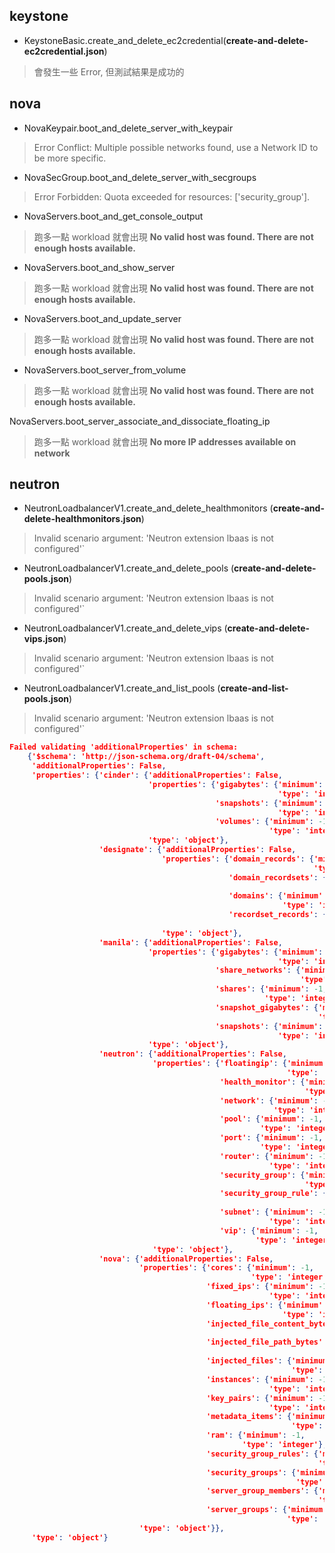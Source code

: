 ## keystone

- KeystoneBasic.create_and_delete_ec2credential(**create-and-delete-ec2credential.json**)
> 會發生一些 Error, 但測試結果是成功的

## nova

- NovaKeypair.boot_and_delete_server_with_keypair
> Error Conflict: Multiple possible networks found, use a Network ID to be more specific.

- NovaSecGroup.boot_and_delete_server_with_secgroups
> Error Forbidden: Quota exceeded for resources: ['security_group'].


- NovaServers.boot_and_get_console_output
> 跑多一點 workload 就會出現 **No valid host was found. There are not enough hosts available.**

- NovaServers.boot_and_show_server 
> 跑多一點 workload 就會出現 **No valid host was found. There are not enough hosts available.**

- NovaServers.boot_and_update_server
> 跑多一點 workload 就會出現 **No valid host was found. There are not enough hosts available.**

- NovaServers.boot_server_from_volume
> 跑多一點 workload 就會出現 **No valid host was found. There are not enough hosts available.**

NovaServers.boot_server_associate_and_dissociate_floating_ip 
> 跑多一點 workload 就會出現 **No more IP addresses available on network**


## neutron

- NeutronLoadbalancerV1.create_and_delete_healthmonitors (**create-and-delete-healthmonitors.json**)
> Invalid scenario argument: 'Neutron extension lbaas is not configured'`

- NeutronLoadbalancerV1.create_and_delete_pools (**create-and-delete-pools.json**)
> Invalid scenario argument: 'Neutron extension lbaas is not configured'`

- NeutronLoadbalancerV1.create_and_delete_vips (**create-and-delete-vips.json**)
> Invalid scenario argument: 'Neutron extension lbaas is not configured'`

- NeutronLoadbalancerV1.create_and_list_pools (**create-and-list-pools.json**)
> Invalid scenario argument: 'Neutron extension lbaas is not configured'`





```json
Failed validating 'additionalProperties' in schema:
    {'$schema': 'http://json-schema.org/draft-04/schema',
     'additionalProperties': False,
     'properties': {'cinder': {'additionalProperties': False,
                               'properties': {'gigabytes': {'minimum': -1,
                                                            'type': 'integer'},
                                              'snapshots': {'minimum': -1,
                                                            'type': 'integer'},
                                              'volumes': {'minimum': -1,
                                                          'type': 'integer'}},
                               'type': 'object'},
                    'designate': {'additionalProperties': False,
                                  'properties': {'domain_records': {'minimum': 1,
                                                                    'type': 'integer'},
                                                 'domain_recordsets': {'minimum': 1,
                                                                       'type': 'integer'},
                                                 'domains': {'minimum': 1,
                                                             'type': 'integer'},
                                                 'recordset_records': {'minimum': 1,
                                                                       'type': 'integer'}},
                                  'type': 'object'},
                    'manila': {'additionalProperties': False,
                               'properties': {'gigabytes': {'minimum': -1,
                                                            'type': 'integer'},
                                              'share_networks': {'minimum': -1,
                                                                 'type': 'integer'},
                                              'shares': {'minimum': -1,
                                                         'type': 'integer'},
                                              'snapshot_gigabytes': {'minimum': -1,
                                                                     'type': 'integer'},
                                              'snapshots': {'minimum': -1,
                                                            'type': 'integer'}},
                               'type': 'object'},
                    'neutron': {'additionalProperties': False,
                                'properties': {'floatingip': {'minimum': -1,
                                                              'type': 'integer'},
                                               'health_monitor': {'minimum': -1,
                                                                  'type': 'integer'},
                                               'network': {'minimum': -1,
                                                           'type': 'integer'},
                                               'pool': {'minimum': -1,
                                                        'type': 'integer'},
                                               'port': {'minimum': -1,
                                                        'type': 'integer'},
                                               'router': {'minimum': -1,
                                                          'type': 'integer'},
                                               'security_group': {'minimum': -1,
                                                                  'type': 'integer'},
                                               'security_group_rule': {'minimum': -1,
                                                                       'type': 'integer'},
                                               'subnet': {'minimum': -1,
                                                          'type': 'integer'},
                                               'vip': {'minimum': -1,
                                                       'type': 'integer'}},
                                'type': 'object'},
                    'nova': {'additionalProperties': False,
                             'properties': {'cores': {'minimum': -1,
                                                      'type': 'integer'},
                                            'fixed_ips': {'minimum': -1,
                                                          'type': 'integer'},
                                            'floating_ips': {'minimum': -1,
                                                             'type': 'integer'},
                                            'injected_file_content_bytes': {'minimum': -1,
                                                                            'type': 'integer'},
                                            'injected_file_path_bytes': {'minimum': -1,
                                                                         'type': 'integer'},
                                            'injected_files': {'minimum': -1,
                                                               'type': 'integer'},
                                            'instances': {'minimum': -1,
                                                          'type': 'integer'},
                                            'key_pairs': {'minimum': -1,
                                                          'type': 'integer'},
                                            'metadata_items': {'minimum': -1,
                                                               'type': 'integer'},
                                            'ram': {'minimum': -1,
                                                    'type': 'integer'},
                                            'security_group_rules': {'minimum': -1,
                                                                     'type': 'integer'},
                                            'security_groups': {'minimum': -1,
                                                                'type': 'integer'},
                                            'server_group_members': {'minimum': -1,
                                                                     'type': 'integer'},
                                            'server_groups': {'minimum': -1,
                                                              'type': 'integer'}},
                             'type': 'object'}},
     'type': 'object'}
```



